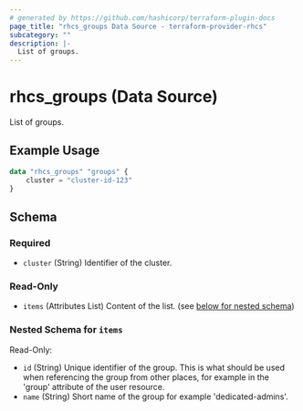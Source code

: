 ```yaml
---
# generated by https://github.com/hashicorp/terraform-plugin-docs
page_title: "rhcs_groups Data Source - terraform-provider-rhcs"
subcategory: ""
description: |-
  List of groups.
---
```


# rhcs_groups (Data Source)

List of groups.

## Example Usage

```terraform
data "rhcs_groups" "groups" {
    cluster = "cluster-id-123"
}
```

<!-- schema generated by tfplugindocs -->
## Schema

### Required

- `cluster` (String) Identifier of the cluster.

### Read-Only

- `items` (Attributes List) Content of the list. (see [below for nested schema](#nestedatt--items))

<a id="nestedatt--items"></a>
### Nested Schema for `items`

Read-Only:

- `id` (String) Unique identifier of the group. This is what should be used when referencing the group from other places, for example in the 'group' attribute of the user resource.
- `name` (String) Short name of the group for example 'dedicated-admins'.

